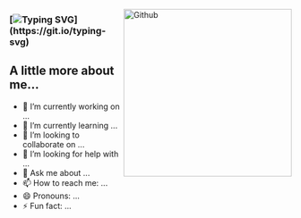 <img width="300" align="right" alt="Github"
src="https://github.com/RomanBatrakov/RomanBatrakov/images/main/mainPicture.jpg" 
/> 

### [![Typing SVG](https://readme-typing-svg.herokuapp.com?font=Stylish&size=35&duration=8500&pause=2000&color=000000&width=435&height=70&lines=Hi%2C+There+%F0%9F%91%8B+I'am+Roman.)](https://git.io/typing-svg)
## A little more about me...

- 🔭 I’m currently working on ...
- 🌱 I’m currently learning ...
- 👯 I’m looking to collaborate on ...
- 🤔 I’m looking for help with ...
- 💬 Ask me about ...
- 📫 How to reach me: ...
- 😄 Pronouns: ...
- ⚡ Fun fact: ...

